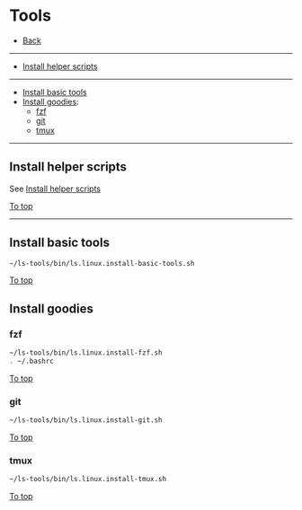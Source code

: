 # <a id="top"></a> Tools

* [Back](readme.md)
---
* [Install helper scripts](#install-helper-scripts)
---
* [Install basic tools](#install-basic-tools)
* [Install goodies](#install-goodies):
  * [fzf](#install-goodies-fzf)
  * [git](#install-goodies-git)
  * [tmux](#install-goodies-tmux)
---

## Install helper scripts

See [Install helper scripts](../readme.md#pre-setup-install-helper-scripts)

[To top]

---

## Install basic tools

```sh
~/ls-tools/bin/ls.linux.install-basic-tools.sh
```

[To top]

## Install goodies

### <a id="install-goodies-fzf"></a> fzf

```sh
~/ls-tools/bin/ls.linux.install-fzf.sh
. ~/.bashrc
```

[To top]

### <a id="install-goodies-git"></a> git

```sh
~/ls-tools/bin/ls.linux.install-git.sh
```

[To top]

### <a id="install-goodies-tmux"></a> tmux

```sh
~/ls-tools/bin/ls.linux.install-tmux.sh
```

[To top]

[To top]: #top
